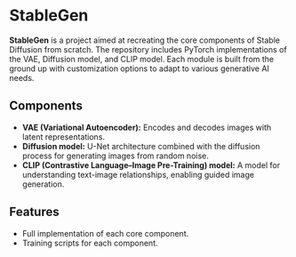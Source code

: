 # StableGen

**StableGen** is a project aimed at recreating the core components of Stable Diffusion from scratch. The repository includes PyTorch implementations of the VAE, Diffusion model, and CLIP model. Each module is built from the ground up with customization options to adapt to various generative AI needs.

## Components

- **VAE (Variational Autoencoder):** Encodes and decodes images with latent representations.
- **Diffusion model:** U-Net architecture combined with the diffusion process for generating images from random noise.
- **CLIP (Contrastive Language–Image Pre-Training) model:** A model for understanding text-image relationships, enabling guided image generation.

## Features

- Full implementation of each core component.
- Training scripts for each component.
